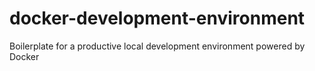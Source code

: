 # docker-development-environment
Boilerplate for a productive local development environment powered by Docker
